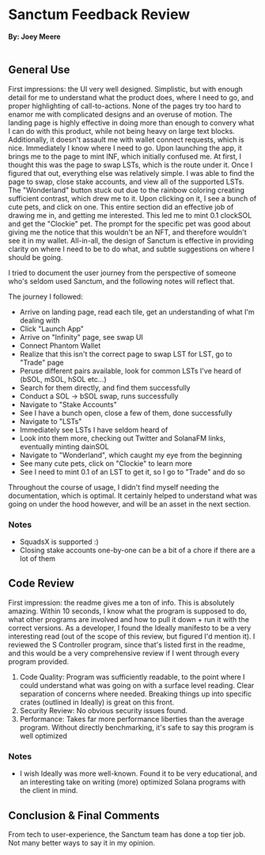 # Sanctum Feedback Review
**By: Joey Meere**
<br></br>

## General Use
First impressions: the UI very well designed. Simplistic, but with enough detail for me to understand what the product does, where I need to go, and proper highlighting of call-to-actions. None of the pages try too hard to enamor me with complicated
designs and an overuse of motion. The landing page is highly effective in doing more than enough to convery what I can do with this product, while not being heavy on large text blocks. Additionally, it doesn't assault me with wallet connect requests,
which is nice. Immediately I know where I need to go. Upon launching the app, it brings me to the page to mint INF, which initially confused me. At first, I thought this was the page to swap LSTs, which is the route under it. Once I figured that out,
everything else was relatively simple. I was able to find the page to swap, close stake accounts, and view all of the supported LSTs. The "Wonderland" button stuck out due to the rainbow coloring creating sufficient contrast, which drew me to it. Upon
clicking on it, I see a bunch of cute pets, and click on one. This entire section did an effective job of drawing me in, and getting me interested. This led me to mint 0.1 clockSOL and get the "Clockie" pet. The prompt for the specific pet was good about
giving me the notice that this wouldn't be an NFT, and therefore wouldn't see it in my wallet. All-in-all, the design of Sanctum is effective in providing clarity on where I need to be to do what, and subtle suggestions on where I should be going.

I tried to document the user journey from the perspective of someone who's seldom used Sanctum, and the following notes will reflect that.

The journey I followed:
- Arrive on landing page, read each tile, get an understanding of what I'm dealing with
- Click "Launch App"
- Arrive on "Infinity" page, see swap UI
- Connect Phantom Wallet
- Realize that this isn't the correct page to swap LST for LST, go to "Trade" page
- Peruse different pairs available, look for common LSTs I've heard of (bSOL, mSOL, hSOL etc...)
- Search for them directly, and find them successfully
- Conduct a SOL -> bSOL swap, runs successfully
- Navigate to "Stake Accounts"
- See I have a bunch open, close a few of them, done successfully
- Navigate to "LSTs"
- Immediately see LSTs I have seldom heard of
- Look into them more, checking out Twitter and SolanaFM links, eventually minting dainSOL
- Navigate to "Wonderland", which caught my eye from the beginning
- See many cute pets, click on "Clockie" to learn more
- See I need to mint 0.1 of an LST to get it, so I go to "Trade" and do so

Throughout the course of usage, I didn't find myself needing the documentation, which is optimal. It certainly helped to understand what was going on under the hood however, and will be an asset in the next section.

### Notes
- SquadsX is supported :)
- Closing stake accounts one-by-one can be a bit of a chore if there are a lot of them

## Code Review
First impression: the readme gives me a ton of info. This is absolutely amazing. Within 10 seconds, I know what the program is supposed to do, what other programs are involved and how to pull it down + run it with the correct versions. As a developer,
I found the Ideally manifesto to be a very interesting read (out of the scope of this review, but figured I'd mention it). I reviewed the S Controller program, since that's listed first in the readme, and this would be a very comprehensive review if 
I went through every program provided. 

1. Code Quality: Program was sufficiently readable, to the point where I could understand what was going on with a surface level reading. Clear separation of concerns where needed. Breaking things up into specific crates (outlined in Ideally) is great
on this front.
2. Security Review: No obvious security issues found.
3. Performance: Takes far more performance liberties than the average program. Without directly benchmarking, it's safe to say this program is well optimized

### Notes
- I wish Ideally was more well-known. Found it to be very educational, and an interesting take on writing (more) optimized Solana programs with the client in mind.

## Conclusion & Final Comments
From tech to user-experience, the Sanctum team has done a top tier job. Not many better ways to say it in my opinion.
